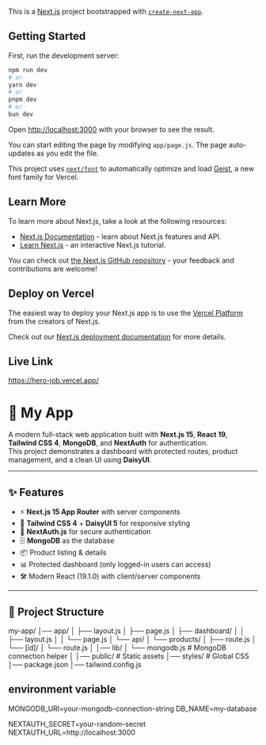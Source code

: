This is a [Next.js](https://nextjs.org) project bootstrapped with [`create-next-app`](https://github.com/vercel/next.js/tree/canary/packages/create-next-app).

## Getting Started


First, run the development server:

```bash
npm run dev
# or
yarn dev
# or
pnpm dev
# or
bun dev
```

Open [http://localhost:3000](http://localhost:3000) with your browser to see the result.

You can start editing the page by modifying `app/page.js`. The page auto-updates as you edit the file.

This project uses [`next/font`](https://nextjs.org/docs/app/building-your-application/optimizing/fonts) to automatically optimize and load [Geist](https://vercel.com/font), a new font family for Vercel.

## Learn More

To learn more about Next.js, take a look at the following resources:

- [Next.js Documentation](https://nextjs.org/docs) - learn about Next.js features and API.
- [Learn Next.js](https://nextjs.org/learn) - an interactive Next.js tutorial.

You can check out [the Next.js GitHub repository](https://github.com/vercel/next.js) - your feedback and contributions are welcome!

## Deploy on Vercel

The easiest way to deploy your Next.js app is to use the [Vercel Platform](https://vercel.com/new?utm_medium=default-template&filter=next.js&utm_source=create-next-app&utm_campaign=create-next-app-readme) from the creators of Next.js.

Check out our [Next.js deployment documentation](https://nextjs.org/docs/app/building-your-application/deploying) for more details.
## Live Link 
https://hero-job.vercel.app/
# 🚀 My App

A modern full-stack web application built with **Next.js 15**, **React 19**, **Tailwind CSS 4**, **MongoDB**, and **NextAuth** for authentication.  
This project demonstrates a dashboard with protected routes, product management, and a clean UI using **DaisyUI**.

---

## ✨ Features
- ⚡ **Next.js 15 App Router** with server components
- 🎨 **Tailwind CSS 4** + **DaisyUI 5** for responsive styling
- 🔑 **NextAuth.js** for secure authentication
- 🗄️ **MongoDB** as the database
- 📦 Product listing & details
- 📊 Protected dashboard (only logged-in users can access)
- 🛠 Modern React (19.1.0) with client/server components

---

## 📂 Project Structure
my-app/
│── app/
│ ├── layout.js
│ ├── page.js
│ ├── dashboard/
│ │ ├── layout.js
│ │ └── page.js
│ └── api/
│ └── products/
│ ├── route.js
│ └── [id]/
│ └── route.js
│
│── lib/
│ └── mongodb.js # MongoDB connection helper
│
│── public/ # Static assets
│── styles/ # Global CSS
│── package.json
│── tailwind.config.js
## environment variable
MONGODB_URI=your-mongodb-connection-string
DB_NAME=my-database

NEXTAUTH_SECRET=your-random-secret
NEXTAUTH_URL=http://localhost:3000
